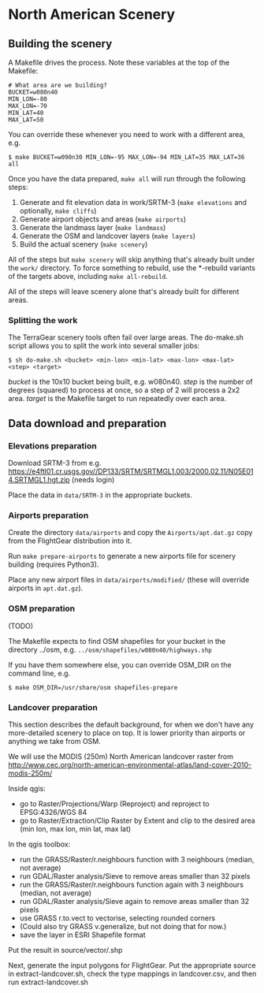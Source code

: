 North American Scenery
======================

## Building the scenery

A Makefile drives the process. Note these variables at the top of the Makefile:

```
# What area are we building?
BUCKET=w080n40
MIN_LON=-80
MAX_LON=-70
MIN_LAT=40
MAX_LAT=50
```

You can override these whenever you need to work with a different area, e.g.

```
$ make BUCKET=w090n30 MIN_LON=-95 MAX_LON=-94 MIN_LAT=35 MAX_LAT=36 all
```

Once you have the data prepared, ``make all`` will run through the following steps:

1. Generate and fit elevation data in work/SRTM-3 (``make elevations`` and optionally, ``make cliffs``)
2. Generate airport objects and areas (``make airports``)
3. Generate the landmass layer (``make landmass``)
4. Generate the OSM and landcover layers (``make layers``)
5. Build the actual scenery (``make scenery``)

All of the steps but ``make scenery`` will skip anything that's already built under the ``work/`` directory. To force something to rebuild, use the *-rebuild variants of the targets above, including ``make all-rebuild``.

All of the steps will leave scenery alone that's already built for different areas.

### Splitting the work

The TerraGear scenery tools often fail over large areas. The do-make.sh script allows you to split the work into several smaller jobs:

```
$ sh do-make.sh <bucket> <min-lon> <min-lat> <max-lon> <max-lat> <step> <target>
```

_bucket_ is the 10x10 bucket being built, e.g. w080n40. _step_ is the number of degrees (squared) to process at once, so a step of 2 will process a 2x2 area. _target_ is the Makefile target to run repeatedly over each area.


## Data download and preparation

### Elevations preparation

Download SRTM-3 from e.g. https://e4ftl01.cr.usgs.gov//DP133/SRTM/SRTMGL1.003/2000.02.11/N05E014.SRTMGL1.hgt.zip (needs login)

Place the data in ``data/SRTM-3`` in the appropriate buckets.

### Airports preparation

Create the directory ``data/airports`` and copy the ``Airports/apt.dat.gz`` copy from the FlightGear distribution into it.

Run ``make prepare-airports`` to generate a new airports file for scenery building (requires Python3).

Place any new airport files in ``data/airports/modified/`` (these will override airports in ``apt.dat.gz``).

### OSM preparation

(TODO)

The Makefile expects to find OSM shapefiles for your bucket in the directory ../osm, e.g. ``../osm/shapefiles/w080n40/highways.shp``

If you have them somewhere else, you can override OSM_DIR on the command line, e.g.

```
$ make OSM_DIR=/usr/share/osm shapefiles-prepare
```

### Landcover preparation

This section describes the default background, for when we don't have any more-detailed scenery to place on top. It is lower priority than airports or anything we take from OSM.

We will use the MODIS (250m) North American landcover raster from http://www.cec.org/north-american-environmental-atlas/land-cover-2010-modis-250m/

Inside qgis:

- go to Raster/Projections/Warp (Reproject) and reproject to EPSG:4326/WGS 84
- go to Raster/Extraction/Clip Raster by Extent and clip to the desired area (min lon, max lon, min lat, max lat)

In the qgis toolbox:

- run the GRASS/Raster/r.neighbours function with 3 neighbours (median, not average)
- run GDAL/Raster analysis/Sieve to remove areas smaller than 32 pixels
- run the GRASS/Raster/r.neighbours function again with 3 neighbours (median, not average)
- run GDAL/Raster analysis/Sieve again to remove areas smaller than 32 pixels
- use GRASS r.to.vect to vectorise, selecting rounded corners
- (Could also try GRASS v.generalize, but not doing that for now.)
- save the layer in ESRI Shapefile format

Put the result in source/vector/<whatever>.shp

Next, generate the input polygons for FlightGear. Put the appropriate source in extract-landcover.sh, check the type mappings in landcover.csv, and then run extract-landcover.sh
